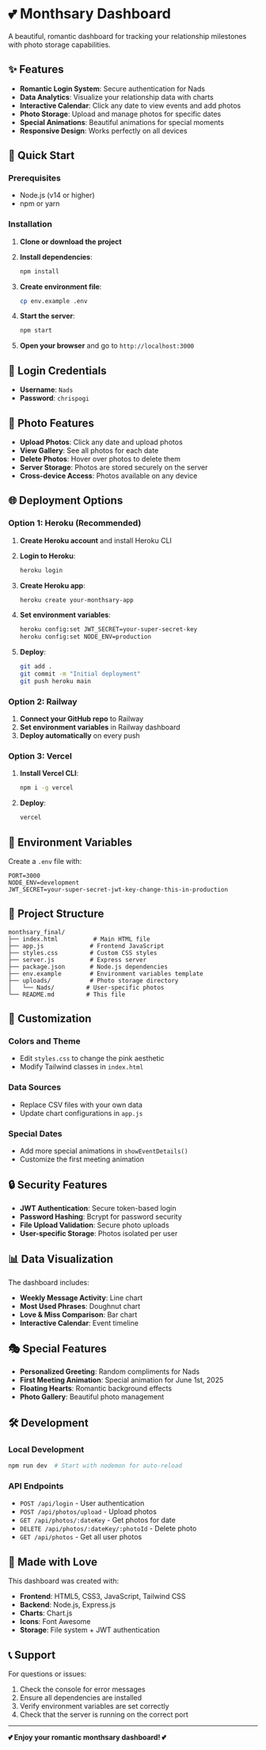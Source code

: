 # 💕 Monthsary Dashboard

A beautiful, romantic dashboard for tracking your relationship milestones with photo storage capabilities.

## ✨ Features

- **Romantic Login System**: Secure authentication for Nads
- **Data Analytics**: Visualize your relationship data with charts
- **Interactive Calendar**: Click any date to view events and add photos
- **Photo Storage**: Upload and manage photos for specific dates
- **Special Animations**: Beautiful animations for special moments
- **Responsive Design**: Works perfectly on all devices

## 🚀 Quick Start

### Prerequisites
- Node.js (v14 or higher)
- npm or yarn

### Installation

1. **Clone or download the project**
2. **Install dependencies**:
   ```bash
   npm install
   ```

3. **Create environment file**:
   ```bash
   cp env.example .env
   ```

4. **Start the server**:
   ```bash
   npm start
   ```

5. **Open your browser** and go to `http://localhost:3000`

## 🔐 Login Credentials

- **Username**: `Nads`
- **Password**: `chrispogi`

## 📸 Photo Features

- **Upload Photos**: Click any date and upload photos
- **View Gallery**: See all photos for each date
- **Delete Photos**: Hover over photos to delete them
- **Server Storage**: Photos are stored securely on the server
- **Cross-device Access**: Photos available on any device

## 🌐 Deployment Options

### Option 1: Heroku (Recommended)

1. **Create Heroku account** and install Heroku CLI
2. **Login to Heroku**:
   ```bash
   heroku login
   ```

3. **Create Heroku app**:
   ```bash
   heroku create your-monthsary-app
   ```

4. **Set environment variables**:
   ```bash
   heroku config:set JWT_SECRET=your-super-secret-key
   heroku config:set NODE_ENV=production
   ```

5. **Deploy**:
   ```bash
   git add .
   git commit -m "Initial deployment"
   git push heroku main
   ```

### Option 2: Railway

1. **Connect your GitHub repo** to Railway
2. **Set environment variables** in Railway dashboard
3. **Deploy automatically** on every push

### Option 3: Vercel

1. **Install Vercel CLI**:
   ```bash
   npm i -g vercel
   ```

2. **Deploy**:
   ```bash
   vercel
   ```

## 🔧 Environment Variables

Create a `.env` file with:

```env
PORT=3000
NODE_ENV=development
JWT_SECRET=your-super-secret-jwt-key-change-this-in-production
```

## 📁 Project Structure

```
monthsary_final/
├── index.html          # Main HTML file
├── app.js             # Frontend JavaScript
├── styles.css         # Custom CSS styles
├── server.js          # Express server
├── package.json       # Node.js dependencies
├── env.example        # Environment variables template
├── uploads/           # Photo storage directory
│   └── Nads/         # User-specific photos
└── README.md         # This file
```

## 🎨 Customization

### Colors and Theme
- Edit `styles.css` to change the pink aesthetic
- Modify Tailwind classes in `index.html`

### Data Sources
- Replace CSV files with your own data
- Update chart configurations in `app.js`

### Special Dates
- Add more special animations in `showEventDetails()`
- Customize the first meeting animation

## 🔒 Security Features

- **JWT Authentication**: Secure token-based login
- **Password Hashing**: Bcrypt for password security
- **File Upload Validation**: Secure photo uploads
- **User-specific Storage**: Photos isolated per user

## 📊 Data Visualization

The dashboard includes:
- **Weekly Message Activity**: Line chart
- **Most Used Phrases**: Doughnut chart
- **Love & Miss Comparison**: Bar chart
- **Interactive Calendar**: Event timeline

## 🎭 Special Features

- **Personalized Greeting**: Random compliments for Nads
- **First Meeting Animation**: Special animation for June 1st, 2025
- **Floating Hearts**: Romantic background effects
- **Photo Gallery**: Beautiful photo management

## 🛠️ Development

### Local Development
```bash
npm run dev  # Start with nodemon for auto-reload
```

### API Endpoints
- `POST /api/login` - User authentication
- `POST /api/photos/upload` - Upload photos
- `GET /api/photos/:dateKey` - Get photos for date
- `DELETE /api/photos/:dateKey/:photoId` - Delete photo
- `GET /api/photos` - Get all user photos

## 💝 Made with Love

This dashboard was created with:
- **Frontend**: HTML5, CSS3, JavaScript, Tailwind CSS
- **Backend**: Node.js, Express.js
- **Charts**: Chart.js
- **Icons**: Font Awesome
- **Storage**: File system + JWT authentication

## 📞 Support

For questions or issues:
1. Check the console for error messages
2. Ensure all dependencies are installed
3. Verify environment variables are set correctly
4. Check that the server is running on the correct port

---

**💕 Enjoy your romantic monthsary dashboard! 💕** 
